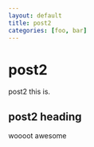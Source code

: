 ```yaml
---
layout: default
title: post2
categories: [foo, bar]
---
```

# post2

post2 this is.

## post2 heading

woooot awesome
